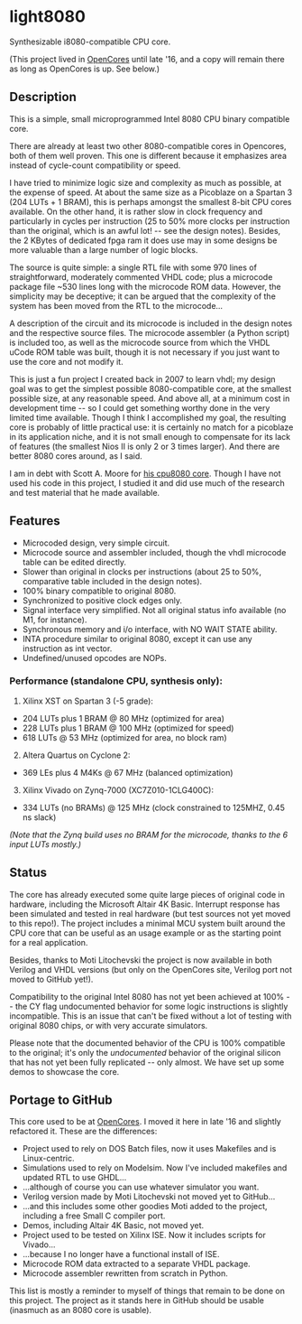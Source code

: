 # light8080
Synthesizable i8080-compatible CPU core.

(This project lived in [OpenCores](https://opencores.org/project,light8080) until late '16, and a copy will remain there as long as OpenCores is up. See below.)

## Description

This is a simple, small microprogrammed Intel 8080 CPU binary compatible core. 

There are already at least two other 8080-compatible cores in Opencores, both of them well proven. This one is different because it emphasizes area instead of cycle-count compatibility or speed. 

I have tried to minimize logic size and complexity as much as possible, at the expense of speed. At about the same size as a Picoblaze on a Spartan 3 (204 LUTs + 1 BRAM), this is perhaps amongst the smallest 8-bit CPU cores available. On the other hand, it is rather slow in clock frequency and particularly in cycles per instruction (25 to 50% more clocks per instruction than the original, which is an awful lot! -- see the design notes). Besides, the 2 KBytes of dedicated fpga ram it does use may in some designs be more valuable than a large number of logic blocks. 

The source is quite simple: a single RTL file with some 970 lines of straightforward, moderately commented VHDL code; plus a microcode package file ~530 lines long with the microcode ROM data. However, the simplicity may be deceptive; it can be argued that the complexity of the system has been moved from the RTL to the microcode... 

A description of the circuit and its microcode is included in the design notes and the respective source files. The microcode assembler (a Python script) is included too, as well as the microcode source from which the VHDL uCode ROM table was built, though it is not necessary if you just want to use the core and not modify it. 

This is just a fun project I created back in 2007 to learn vhdl; my design goal was to get the simplest possible 8080-compatible core, at the smallest possible size, at any reasonable speed. And above all, at a minimum cost in development time -- so I could get something worthy done in the very limited time available.
Though I think I accomplished my goal, the resulting core is probably of little practical use: it is certainly no match for a picoblaze in its application niche, and it is not small enough to compensate for its lack of features (the smallest Nios II is only 2 or 3 times larger). And there are better 8080 cores around, as I said. 

I am in debt with Scott A. Moore for [his cpu8080 core](http://opencores.org/project,cpu8080). Though I have not used his code in this project, I studied it and did use much of the research and test material that he made available. 



## Features

- Microcoded design, very simple circuit.
- Microcode source and assembler included, though the vhdl microcode table can be edited directly.
- Slower than original in clocks per instructions (about 25 to 50%, comparative table included in the design notes).
- 100% binary compatible to original 8080.
- Synchronized to positive clock edges only.
- Signal interface very simplified. Not all original status info available (no M1, for instance).
- Synchronous memory and i/o interface, with NO WAIT STATE ability.
- INTA procedure similar to original 8080, except it can use any instruction as int vector.
- Undefined/unused opcodes are NOPs.



### Performance (standalone CPU, synthesis only): 

1. Xilinx XST on Spartan 3 (-5 grade):
 * 204 LUTs plus 1 BRAM @ 80 MHz (optimized for area)
 * 228 LUTs plus 1 BRAM @ 100 MHz (optimized for speed)
 * 618 LUTs @ 53 MHz (optimized for area, no block ram)

2. Altera Quartus on Cyclone 2:
 * 369 LEs plus 4 M4Ks @ 67 MHz (balanced optimization)
 
3. Xilinx Vivado on Zynq-7000 (XC7Z010-1CLG400C):
 * 334 LUTs (no BRAMs) @ 125 MHz (clock constrained to 125MHZ, 0.45 ns slack)

_(Note that the Zynq build uses no BRAM for the microcode, thanks to the 6 input LUTs mostly.)_


## Status 

The core has already executed some quite large pieces of original code in hardware, including the Microsoft Altair 4K Basic.
Interrupt response has been simulated and tested in real hardware (but test
sources not yet moved to this repo!).
The project includes a minimal MCU system built around the CPU core that can be useful as an usage example or as the starting point for a real application.

Besides, thanks to Moti Litochevski the project is now available in both Verilog and VHDL versions (but only on the OpenCores site, Verilog port not moved to GitHub yet!).


Compatibility to the original Intel 8080 has not yet been achieved at 100% -- the CY flag undocumented behavior for some logic instructions is slightly incompatible. This is an issue that can't be fixed without a lot of testing with original 8080 chips, or with very accurate simulators.


Please note that the documented behavior of the CPU is 100% compatible to the original; it's only the *undocumented* behavior of the original silicon that has not yet been fully replicated -- only almost. 
We have set up some demos to showcase the core. 



## Portage to GitHub

This core used to be at [OpenCores](https://opencores.org/project,light8080). I moved it here in late '16 and slightly refactored it. 
These are the differences: 

* Project used to rely on DOS Batch files, now it uses Makefiles and is Linux-centric.
* Simulations used to rely on Modelsim. Now I've included makefiles and updated RTL to use GHDL...
 * ...although of course you can use whatever simulator you want.
* Verilog version made by Moti Litochevski not moved yet to GitHub...
 * ...and this includes some other goodies Moti added to the project, including a free Small C compiler port.
* Demos, including Altair 4K Basic, not moved yet. 
* Project used to be tested on Xilinx ISE. Now it includes scripts for Vivado...
 * ...because I no longer have a functional install of ISE.
* Microcode ROM data extracted to a separate VHDL package.
* Microcode assembler rewritten from scratch in Python.



This list is mostly a reminder to myself of things that remain to be done on this project. The project as it stands here in GitHub should be usable (inasmuch as an 8080 core is usable).


